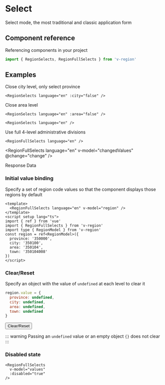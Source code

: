 # Select

Select mode, the most traditional and classic application form

## Component reference

Referencing components in your project

```js
import { RegionSelects, RegionFullSelects } from 'v-region'
```

## Examples

<script setup>
import { ref } from 'vue'
import {
  RegionSelects,
  RegionFullSelects
} from 'v-region'

import {
  useUIDataChange, useRegionChange, valuesFuzhou
} from '@/script/region/data'
import RegionDataResult from '@/views/region/RegionDataResult.vue'

const {
  changedValues,
  changedModel,
  change
} = useUIDataChange()
const { values, reset } = useRegionChange()
</script>

Close city level, only select province

```vue-html
<RegionSelects language="en" :city="false" />
```

<RegionSelects language="en" :city="false" />

Close area level

```vue-html
<RegionSelects language="en" :area="false" />
```

<RegionSelects language="en" :area="false" />

```vue-html
<RegionSelects language="en" />
```

<RegionSelects language="en" />

Use full 4-level administrative divisions

```vue-html
<RegionFullSelects language="en" />
```

<RegionFullSelects
  language="en"
  v-model="changedValues"
  @change="change"
/>

Response Data

<RegionDataResult
  language="en"
  :values="changedValues"
  :model="changedModel"
/>

### Initial value binding

Specify a set of region code values ​​so that the component displays those regions by default

```vue
<template>
  <RegionFullSelects language="en" v-model="region" />
</template>
<script setup lang="ts">
import { ref } from 'vue'
import { RegionFullSelects } from 'v-region'
import type { RegionModel } from 'v-region'
const region = ref<RegionModel>({
  province: '350000',
  city: '350100',
  area: '350104',
  town: '350104008'
})
</script>
```

<RegionFullSelects
  language="en"
  class="mb-3"
  v-model="values"
/>

### Clear/Reset

Specify an object with the value of `undefined` at each level to clear it

```js
region.value = {
  province: undefined,
  city: undefined,
  area: undefined,
  town: undefined
}
```

<div class="mt-3">
  <button
    type="button"
    class="btn btn-dark"
    @click="reset"
  >Clear/Reset</button>
</div>

::: warning
Passing an `undefined` value or an empty object `{}` does not clear
:::

### Disabled state

```vue-html
<RegionFullSelects
  v-model="values"
  :disabled="true"
/>
```

<RegionFullSelects
  language="en"
  class="mb-3"
  disabled
  v-model="values"
/>
